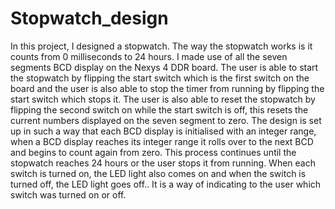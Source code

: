 # Stopwatch_design
In this project, I designed a stopwatch. The way the stopwatch works is it counts from 0 milliseconds to 24 hours. I made use of all the seven segments BCD display on the Nexys 4 DDR board. The user is able to start the stopwatch by flipping the start switch which is the first switch on the board and the user is also able to stop the timer from running by flipping the start switch which stops it. The user is also able to reset the stopwatch by flipping the second switch on while the start switch is off, this resets the current numbers displayed on the seven segment to zero. 
The design is set up in such a way that each BCD display is initialised with an integer range, when a BCD display reaches its integer range it rolls over to the next BCD and begins to count again from zero. This process continues until the stopwatch reaches 24 hours or the user stops it from running. When each switch is turned on, the LED light also comes on and when the switch is turned off, the LED light goes off.. It is a way of indicating to the user which switch was turned on or off. 
